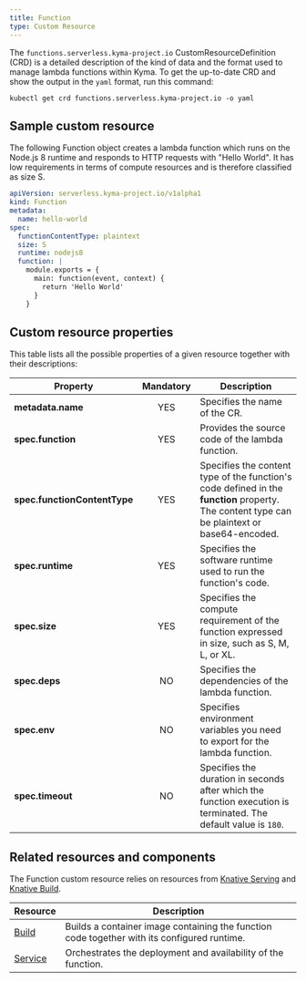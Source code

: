 ```yaml
---
title: Function
type: Custom Resource
---
```


The `functions.serverless.kyma-project.io` CustomResourceDefinition (CRD) is a detailed description of the kind of data and the format used to manage lambda functions within Kyma. To get the up-to-date CRD and show the output in the `yaml` format, run this command:

```
kubectl get crd functions.serverless.kyma-project.io -o yaml
```

## Sample custom resource

The following Function object creates a lambda function which runs on the Node.js 8 runtime and responds to HTTP requests with "Hello World". It has low requirements in terms of compute resources and is therefore classified as size S.

```yaml
apiVersion: serverless.kyma-project.io/v1alpha1
kind: Function
metadata:
  name: hello-world
spec:
  functionContentType: plaintext
  size: S
  runtime: nodejs8
  function: |
    module.exports = {
      main: function(event, context) {
        return 'Hello World'
      }
    }
```

## Custom resource properties

This table lists all the possible properties of a given resource together with their descriptions:

| Property | Mandatory | Description |
|----------|:---------:|-------------|
| **metadata.name** | YES | Specifies the name of the CR. |
| **spec.function** | YES | Provides the source code of the lambda function. |
| **spec.functionContentType** | YES | Specifies the content type of the function's code defined in the **function** property. The content type can be plaintext or base64-encoded. |
| **spec.runtime** | YES | Specifies the software runtime used to run the function's code. |
| **spec.size** | YES | Specifies the compute requirement of the function expressed in size, such as S, M, L, or XL. |
| **spec.deps** | NO | Specifies the dependencies of the lambda function. |
| **spec.env** | NO | Specifies environment variables you need to export for the lambda function. |
| **spec.timeout** | NO | Specifies the duration in seconds after which the function execution is terminated. The default value is `180`. |

## Related resources and components

The Function custom resource relies on resources from [Knative Serving](https://knative.dev/v0.6-docs/serving/) and [Knative Build](https://knative.dev/v0.6-docs/build/).

| Resource | Description |
|----------|-------------|
|[Build](https://knative.dev/v0.6-docs/reference/build-api/#Build) | Builds a container image containing the function code together with its configured runtime. |
|[Service](https://knative.dev/v0.6-docs/reference/serving-api/#Service) | Orchestrates the deployment and availability of the function.|
